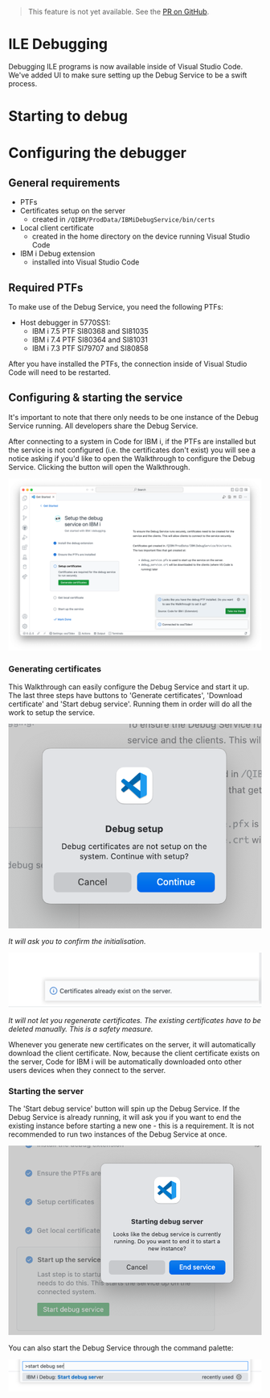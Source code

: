 > This feature is not yet available. See the [PR on GitHub](https://github.com/halcyon-tech/vscode-ibmi/pull/1021).

# ILE Debugging

Debugging ILE programs is now available inside of Visual Studio Code. We've added UI to make sure setting up the Debug Service to be a swift process.

# Starting to debug

# Configuring the debugger

## General requirements

* PTFs
* Certificates setup on the server
   * created in `/QIBM/ProdData/IBMiDebugService/bin/certs`
* Local client certificate
   * created in the home directory on the device running Visual Studio Code
* IBM i Debug extension
   * installed into Visual Studio Code

## Required PTFs

To make use of the Debug Service, you need the following PTFs:

* Host debugger in 5770SS1:
   * IBM i 7.5 PTF SI80368 and SI81035
   * IBM i 7.4 PTF SI80364 and SI81031
   * IBM i 7.3 PTF SI79707 and SI80858

After you have installed the PTFs, the connection inside of Visual Studio Code will need to be restarted.

## Configuring & starting the service

It's important to note that there only needs to be one instance of the Debug Service running. All developers share the Debug Service.

After connecting to a system in Code for IBM i, if the PTFs are installed but the service is not configured (i.e. the certificates don't exist) you will see a notice asking if you'd like to open the Walkthrough to configure the Debug Service. Clicking the button will open the Walkthrough.

![](./setup1.png)

### Generating certificates

This Walkthrough can easily configure the Debug Service and start it up. The last three steps have buttons to 'Generate certificates', 'Download certificate' and 'Start debug service'. Running them in order will do all the work to setup the service.

![](./setup2_a.png)

*It will ask you to confirm the initialisation.*

![](./setup2_b.png)

*It will not let you regenerate certificates. The existing certificates have to be deleted manually. This is a safety measure.*

Whenever you generate new certificates on the server, it will automatically download the client certificate. Now, because the client certificate exists on the server, Code for IBM i will be automatically downloaded onto other users devices when they connect to the server.

### Starting the server

The 'Start debug service' button will spin up the Debug Service. If the Debug Service is already running, it will ask you if you want to end the existing instance before starting a new one - this is a requirement. It is not recommended to run two instances of the Debug Service at once.

![](./setup3_a.png)

You can also start the Debug Service through the command palette:

![](./setup3_b.png)